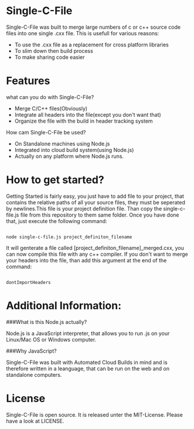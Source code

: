 Single-C-File
=============

Single-C-File was built to merge large numbers of c or c++ source code files into one single .cxx file.
This is usefull for various reasons:
* To use the .cxx file as a replacement for cross platform libraries
* To slim down then build process
* To make sharing code easier

Features
========
what can you do with Single-C-File?
* Merge C/C++ files(Obviously)
* Integrate all headers into the file(except you don't want that)
* Organize the file with the build in header tracking system

How cam Single-C-File be used?
* On Standalone machines using Node.js
* Integrated into cloud build system(using Node.js)
* Actually on any platform where Node.js runs.

How to get started?
==================

Getting Started is fairly easy, you just have to add file to your project, that contains the relative paths of all your source files, they must be seperated by newlines.This file is your project definition file. Than copy the single-c-file.js file from this repository to them same folder. Once you have done that, just execute the following command:

<pre><code>
node single-c-file.js project_definiton_filename
</code></pre>

It will genterate a file called [project_definiton_filename]_merged.cxx, you can now compile this file with any c++ compiler.
If you don't want to merge your headers into the file, than add this argument at the end of the command:
<pre><code>
dontImportHeaders
</code></pre>

Additional Information:
=====================

###What is this Node.js actually?

Node.js is a JavaScript interpreter, that allows you to run .js on your Linux/Mac OS or Windows computer.

###Why JavaScript?

Single-C-File was built with Automated Cloud Builds in mind and is therefore written in a leanguage, that can be run on the web and on standalone computers.


License
=======
Single-C-File is open source. It is released unter the MIT-License.
Please have a look at LICENSE.

